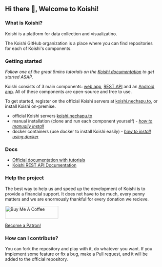 ## Hi there 👋, Welcome to Koishi!

### What is Koishi?
Koishi is a platform for data collection and visualizatino. 

The Koishi GitHub organization is a place where you can find repositories for each of Koishi's components.

### Getting started
_Follow one of the great 5mins tutorials on the [Koishi documentation](https://www.notion.so/hendrychjan/Koishi-docs-706dfe04d2d34861a8316af7bd26ceb9) to get started ASAP._

Koishi consists of 3 main components: [web app](https://github.com/koishi-space/koishi), [REST API](https://github.com/koishi-space/koishi-api)
and an [Android app](https://github.com/koishi-space/koishi-mobile). All of these components are open-source and free to use.

To get started, register on the official Koishi servers at [koishi.nechapu.to](https://koishi.nechapu.to), or install Koishi on-premise.

- official Koishi servers [koishi.nechapu.to](https://koishi.nechapu.to)
- manual installation (clone and run each component yourself) - [_how to manually install_](https://www.notion.so/hendrychjan/Koishi-on-Heroku-6ad5e4b687074ba79d37164d0e3c1932)
- docker containers (use docker to install Koishi easily) - [_how to install using docker_](https://www.notion.so/hendrychjan/Koishi-local-installation-via-Docker-7855572a7f40468a8ee496154100a7d0)

### Docs
- [Official documentation with tutorials](https://www.notion.so/hendrychjan/Koishi-docs-706dfe04d2d34861a8316af7bd26ceb9)
- [Koishi REST API Documentation](https://koishi-api.nechapu.to/docs/)

### Help the project
The best way to help us and speed up the development of Koishi is to provide a financial support. It does not have to be much, every penny matters and we
are enormously thankful for every donation we recieve.

<a href="https://www.buymeacoffee.com/janhendrych" target="_blank"><img src="https://cdn.buymeacoffee.com/buttons/default-orange.png" alt="Buy Me A Coffee" height="41" width="174"></a>

<a href="https://www.patreon.com/bePatron?u=21126658" data-patreon-widget-type="become-patron-button">Become a Patron!</a>

### How can I contribute?
You can fork the repository and play with it, do whatever you want. If you implement some feature or fix a bug, make a Pull request, and it will be
added to the official repository.
